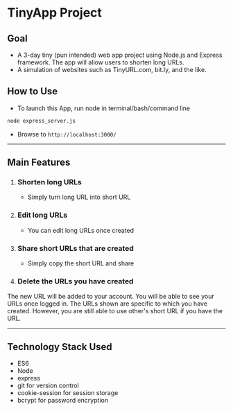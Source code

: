  # TinyApp Project

 ## Goal
 - A 3-day tiny (pun intended) web app project using Node.js and Express framework. The app will allow users to shorten long URLs.
 - A simulation of websites such as TinyURL.com, bit.ly, and the like.

## How to Use 
- To launch this App, run node in terminal/bash/command line
```cl 
node express_server.js
```
- Browse to `http://localhost:3000/`
---
## Main Features
1. ### Shorten long URLs
    - Simply turn long URL into short URL
1. ### Edit long URLs
    - You can edit long URLs once created
1. ### Share short URLs that are created
    - Simply copy the short URL and share
1. ### Delete the URLs you have created

The new URL will be added to your account. You will be able to see your URLs once logged in. The URLs shown are specific to which you have created. However, you are still able to use other's short URL if you have the URL.

---
## Technology Stack Used
- ES6
- Node
- express
- git for version control
- cookie-session for session storage
- bcrypt for password encryption
